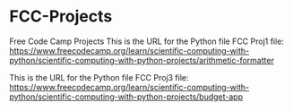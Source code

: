 # FCC-Projects
Free Code Camp Projects
  This is the URL for the Python file FCC Proj1 file:
  https://www.freecodecamp.org/learn/scientific-computing-with-python/scientific-computing-with-python-projects/arithmetic-formatter

   This is the URL for the Python file FCC Proj3 file:
   https://www.freecodecamp.org/learn/scientific-computing-with-python/scientific-computing-with-python-projects/budget-app
